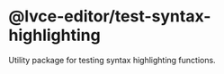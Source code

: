 # @lvce-editor/test-syntax-highlighting

Utility package for testing syntax highlighting functions.
